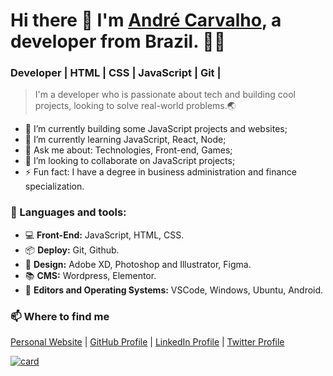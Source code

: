 # Hi there 👋 I'm [André Carvalho](https://github.com/andcreative), a developer from Brazil. 🧑‍💻 <br>
### Developer  |   HTML   |   CSS   |   JavaScript   |   Git   | 

> I'm a developer who is passionate about tech and building cool projects, looking to solve real-world problems.🌏

- 🔭 I’m currently building some JavaScript projects and websites;
- 🌱 I’m currently learning JavaScript, React, Node;
- 💬 Ask me about: Technologies, Front-end, Games;
- 🤝 I’m looking to collaborate on JavaScript projects;
- ⚡ Fun fact: I have a degree in business administration and finance specialization. 

### 🚀 Languages and tools:

- 💻 <b>Front-End:</b> JavaScript, HTML, CSS. <br>
- 📦 <b>Deploy:</b> Git, Github. <br>
- 🎨 <b>Design:</b> Adobe XD, Photoshop and Illustrator, Figma. <br>
- 📚 <b>CMS:</b> Wordpress, Elementor.<br>
- 📝 <b>Editors and Operating Systems:</b> VSCode, Windows, Ubuntu, Android.

### 📫 Where to find me

[Personal Website](https://andcreative.com.br "Personal Website") | [GitHub Profile](https://github.com/andcreative "GitHub Profile") | [LinkedIn Profile](https://www.linkedin.com/in/andre-oliveira-de-carvalho/ "LinkedIn Profile") | [Twitter Profile](https://twitter.com/andredecarvalh0 "Twitter Profile")


[![card](https://github-readme-stats.vercel.app/api?username=andcreative&theme=cobalt&show_icons=true)](https://github.com/andcreative/)
